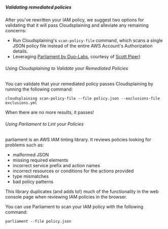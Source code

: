 <div name="validation-guidance-description"> <h5>Validating remediated policies</h5></div>

After you've rewritten your IAM policy, we suggest two options for validating that it will pass Cloudsplaining and alleviate any remaining concerns:

<div name="validation-guidance-pt1-bullet-points">
<ul>
  <li>Run Cloudsplaining's <code>scan-policy-file</code> command, which scans a single JSON policy file instead of the entire AWS Account's Authorization details. </li>
  <li>Leveraging <a href="https://github.com/duo-labs/parliament/">Parliament by Duo-Labs</a>, courtesy of <a href="https://twitter.com/0xdabbad00">Scott Piper</a>)</li>
</ul>
</div>

<div name="validation-guidance-cloudsplaining"> <h6>Using Cloudsplaining to Validate your Remediated Policies</h6></div>

You can validate that your remediated policy passes Cloudsplaining by running the following command:

```cloudsplaining scan-policy-file --file policy.json --exclusions-file exclusions.yml```

When there are no more results, it passes!

<div name="validation-guidance-cloudsplaining"> <h6>Using Parliament to Lint your Policies</h6></div>

parliament is an AWS IAM linting library. It reviews policies looking for problems such as:

<div name="validation-guidance-pt2-bullet-points">
<ul>
  <li>malformed JSON </li>
  <li>missing required elements</li>
  <li>incorrect service prefix and action names</li>
  <li>incorrect resources or conditions for the actions provided</li>
  <li>type mismatches</li>
  <li>bad policy patterns</li>
</ul>
</div>

This library duplicates (and adds to!) much of the functionality in the web console page when reviewing IAM policies in the browser.

You can use Parliament to scan your IAM policy with the following command:

```parliament --file policy.json```
